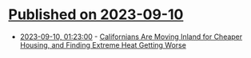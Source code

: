 # [Published on 2023-09-10](index.md)

* [2023-09-10, 01:23:00](https://soylentnews.org/article.pl?sid=23/09/09/0141238&from=rss) - [Californians Are Moving Inland for Cheaper Housing, and Finding Extreme Heat Getting Worse](https://soylentnews.org/article.pl?sid=23/09/09/0141238&from=rss)
